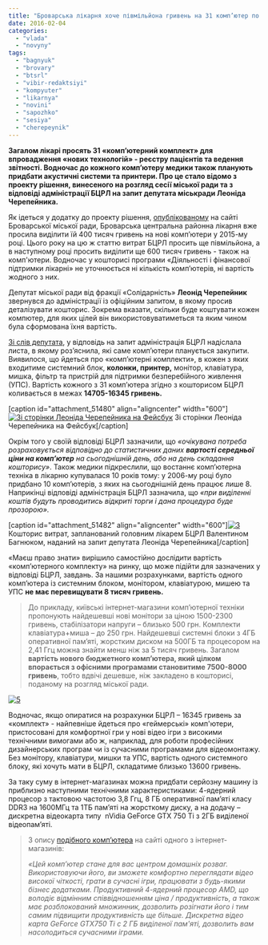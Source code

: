```yaml
---
title: "Броварська лікарня хоче півмільйона гривень на 31 комп’ютер по 16 тисяч за штуку"
date: 2016-02-04
categories: 
  - "vlada"
  - "novyny"
tags: 
  - "bagnyuk"
  - "brovary"
  - "btsrl"
  - "vibir-redaktsiyi"
  - "kompyuter"
  - "likarnya"
  - "novini"
  - "sapozhko"
  - "sesiya"
  - "cherepeynik"
---
```


**Загалом лікарі просять 31 «комп’ютерний комплект» для впровадження «нових технологій» - реєстру пацієнтів та ведення звітності. Водночас до кожного комп’ютеру медики також планують придбати акустичні системи та принтери. Про це стало відомо з проекту рішення, винесеного на розгляд сесії міської ради та з відповіді адміністрації БЦРЛ на запит депутата міськради Леоніда Черепейника.**  

Як ідеться у додатку до проекту рішення, [опублікованому](https://onedrive.live.com/view.aspx?resid=72571393D4771099!5023&ithint=file%2cdoc&app=Word&authkey=!AE-yB9cAf0smZoo) на сайті Броварської міської ради, Броварська центральна районна лікарня вже просила виділити їй 400 тисяч гривень на нові комп’ютери у 2015-му році. Цього року на цю ж статтю витрат БЦРЛ просить ще півмільйона, а в наступному році просить виділити ще 600 тисяч гривень - також на комп'ютери. Водночас у кошторисі програми «Діяльності і фінансової підтримки лікарні» не уточнюється ні кількість комп’ютерів, ні вартість жодного з них.

Депутат міської ради від фракції «Солідарність» **Леонід Черепейник** звернувся до адміністрації із офіційним запитом, в якому просив деталізувати кошторис. Зокрема вказати, скільки буде коштувати кожен компютер, для яких цілей він використовуватиметься та яким чином була сформована їхня вартість.

[Зі слів депутата](https://www.facebook.com/permalink.php?story_fbid=1640121722919897&id=1622812914650778), у відповідь на запит адміністрація БЦРЛ надіслала листа, в якому роз’яснила, які саме комп’ютери планується закупити. Виявилося, що йдеться про «комп’ютерні комплекти», в кожен з яких входитиме системний блок, **колонки, принтер,** монітор, клавіатура, мишка, фільтр та пристрій для підтримки безперебійного живлення (УПС). Вартість кожного з 31 комп’ютера згідно з кошторисом БЦРЛ коливається в межах **14705-16345 гривень.**  

\[caption id="attachment\_51480" align="aligncenter" width="600"\][![Зі сторінки Леоніда Черепейника на Фейсбук](https://mpz.brovary.org/wp-content/uploads/2016/02/1-1.jpg)](https://mpz.brovary.org/wp-content/uploads/2016/02/1-1.jpg) Зі сторінки Леоніда Черепейника на Фейсбук\[/caption\]

Окрім того у своїй відповіді БЦРЛ зазначили, що _«очікувана потреба розраховується відповідно до статистичних даних **вартості середньої ціни на комп’ютер** на сьогоднішній день, або на день складання кошторису»_. Також медики підкреслили, що востаннє комп’ютерна техніка в лікарню купувалася 10 років тому: у 2006-му році було придбано 10 комп’ютерів, з яких на сьогоднішній день працює лише 8. Наприкінці відповіді адміністрація БЦРЛ зазначила, що _«при виділенні коштів будуть проводитись відкриті торги і дана процедура буде прозорою»._

\[caption id="attachment\_51482" align="aligncenter" width="600"\][![3](https://mpz.brovary.org/wp-content/uploads/2016/02/3-1.jpg)](https://mpz.brovary.org/wp-content/uploads/2016/02/3-1.jpg) Кошторис витрат, запланований головним лікарем БЦРЛ Валентином Багнюком, наданий на запит депутата Леоніда Черепейника\[/caption\]

«Маєш право знати» вирішило самостійно дослідити вартість «комп’ютерного комплекту» на ринку, що може підійти для зазначених у відповіді БЦРЛ, завдань. За нашими розрахунками, вартість одного комп’ютера із системним блоком, монітором, клавіатурою, мишею та УПС **не має перевищувати 8 тисяч гривень.**

> До прикладу, київські інтернет-магазини комп’ютерної техніки пропонують найдешевші нові монітори за ціною 1500-2300 гривень, стабілізатори напруги – близько 500 грн. Комплекти клавіатура+миша – до 250 грн. Найдешевші системні блоки з 4ГБ оперативної пам’яті, жорстким диском на 500ГБ та процесором на 2,41 Ггц можна знайти менш ніж за 5 тисяч гривень. Загалом **вартість нового бюджетного комп’ютера, який цілком впорається з офісними програмами становитиме 7500-8000 гривень**, тобто вдвічі дешевше, ніж закладено в кошторисі, поданому на розгляд міської ради.

[![5](https://mpz.brovary.org/wp-content/uploads/2016/02/5-1.jpg)](https://mpz.brovary.org/wp-content/uploads/2016/02/5-1.jpg)

Водночас, якщо опиратися на розрахунки БЦРЛ – 16345 гривень за «комплект» - найпевніше йдеться про «геймерські» комп'ютери, пристосовані для комфортної гри у нові відео ігри з високими технічними вимогами або ж, наприклад, для роботи професійних дизайнерських програм чи із сучасними програмами для відеомонтажу. Без монітору, клавіатури, мишки та УПС, вартість одного системного блоку, які хочуть мати в БЦРЛ, складатиме близько 13600 гривень.

За таку суму в інтернет-магазинах можна придбати серйозну машину із приблизно наступними технічними характеристиками: 4-ядерний процесор з тактовою частотою 3,8 Ггц, 8 ГБ оперативної пам’яті класу DDR3 на 1600МГц та 1ТБ пам’яті на жорсткому диску, а на додачу – дискретна відеокарта типу  nVidia GeForce GTX 750 Ti з 2ГБ виділеної відеопам’яті.

> З опису [подібного комп’ютера](http://hard.rozetka.com.ua/artline_gaming_x46_v02/p4739966/) на сайті одного з інтернет-магазинів:
> 
> _«Цей комп’ютер стане для вас центром домашніх розваг. Використовуючи його, ви зможете комфортно переглядати відео високої чіткості, грати в сучасні ігри, працювати з будь-якими бізнес додатками. Продуктивний 4-ядерний процесор AMD, що володіє відмінним співвідношенням ціна / продуктивність, а також має розблокований множинник, дозволить розігнати його і тим самим підвищити продуктивність ще більше. Дискретна відео карта GeForce GTX750 Ti c 2 ГБ виділеної пам'яті, дозволить вам насолодиться сучасними іграми._
